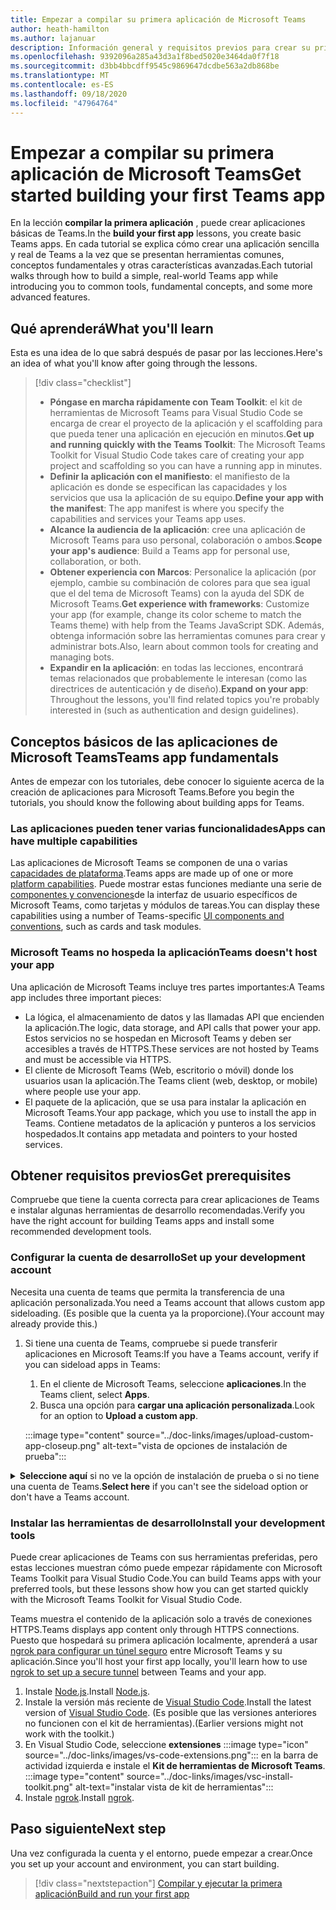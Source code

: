 ```yaml
---
title: Empezar a compilar su primera aplicación de Microsoft Teams
author: heath-hamilton
ms.author: lajanuar
description: Información general y requisitos previos para crear su primera aplicación de Microsoft Teams
ms.openlocfilehash: 9392096a285a43d3a1f8bed5020e3464da0f7f18
ms.sourcegitcommit: d3bb4bbcdff9545c9869647dcdbe563a2db868be
ms.translationtype: MT
ms.contentlocale: es-ES
ms.lasthandoff: 09/18/2020
ms.locfileid: "47964764"
---
```

# <a name="get-started-building-your-first-teams-app"></a><span data-ttu-id="bf0ba-103">Empezar a compilar su primera aplicación de Microsoft Teams</span><span class="sxs-lookup"><span data-stu-id="bf0ba-103">Get started building your first Teams app</span></span>

<span data-ttu-id="bf0ba-104">En la lección **compilar la primera aplicación** , puede crear aplicaciones básicas de Teams.</span><span class="sxs-lookup"><span data-stu-id="bf0ba-104">In the **build your first app** lessons, you create basic Teams apps.</span></span> <span data-ttu-id="bf0ba-105">En cada tutorial se explica cómo crear una aplicación sencilla y real de Teams a la vez que se presentan herramientas comunes, conceptos fundamentales y otras características avanzadas.</span><span class="sxs-lookup"><span data-stu-id="bf0ba-105">Each tutorial walks through how to build a simple, real-world Teams app while introducing you to common tools, fundamental concepts, and some more advanced features.</span></span>

## <a name="what-youll-learn"></a><span data-ttu-id="bf0ba-106">Qué aprenderá</span><span class="sxs-lookup"><span data-stu-id="bf0ba-106">What you'll learn</span></span>

<span data-ttu-id="bf0ba-107">Esta es una idea de lo que sabrá después de pasar por las lecciones.</span><span class="sxs-lookup"><span data-stu-id="bf0ba-107">Here's an idea of what you'll know after going through the lessons.</span></span>

> [!div class="checklist"]
  >
  > * <span data-ttu-id="bf0ba-108">**Póngase en marcha rápidamente con Team Toolkit**: el kit de herramientas de Microsoft Teams para Visual Studio Code se encarga de crear el proyecto de la aplicación y el scaffolding para que pueda tener una aplicación en ejecución en minutos.</span><span class="sxs-lookup"><span data-stu-id="bf0ba-108">**Get up and running quickly with the Teams Toolkit**: The Microsoft Teams Toolkit for Visual Studio Code takes care of creating your app project and scaffolding so you can have a running app in minutes.</span></span>
  > * <span data-ttu-id="bf0ba-109">**Definir la aplicación con el manifiesto**: el manifiesto de la aplicación es donde se especifican las capacidades y los servicios que usa la aplicación de su equipo.</span><span class="sxs-lookup"><span data-stu-id="bf0ba-109">**Define your app with the manifest**: The app manifest is where you specify the capabilities and services your Teams app uses.</span></span>
  > * <span data-ttu-id="bf0ba-110">**Alcance la audiencia de la aplicación**: cree una aplicación de Microsoft Teams para uso personal, colaboración o ambos.</span><span class="sxs-lookup"><span data-stu-id="bf0ba-110">**Scope your app's audience**: Build a Teams app for personal use, collaboration, or both.</span></span>
  > * <span data-ttu-id="bf0ba-111">**Obtener experiencia con Marcos**: Personalice la aplicación (por ejemplo, cambie su combinación de colores para que sea igual que el del tema de Microsoft Teams) con la ayuda del SDK de Microsoft Teams.</span><span class="sxs-lookup"><span data-stu-id="bf0ba-111">**Get experience with frameworks**: Customize your app (for example, change its color scheme to match the Teams theme) with help from the Teams JavaScript SDK.</span></span> <span data-ttu-id="bf0ba-112">Además, obtenga información sobre las herramientas comunes para crear y administrar bots.</span><span class="sxs-lookup"><span data-stu-id="bf0ba-112">Also, learn about common tools for creating and managing bots.</span></span>
  > * <span data-ttu-id="bf0ba-113">**Expandir en la aplicación**: en todas las lecciones, encontrará temas relacionados que probablemente le interesan (como las directrices de autenticación y de diseño).</span><span class="sxs-lookup"><span data-stu-id="bf0ba-113">**Expand on your app**: Throughout the lessons, you'll find related topics you're probably interested in (such as authentication and design guidelines).</span></span>

## <a name="teams-app-fundamentals"></a><span data-ttu-id="bf0ba-114">Conceptos básicos de las aplicaciones de Microsoft Teams</span><span class="sxs-lookup"><span data-stu-id="bf0ba-114">Teams app fundamentals</span></span>

<span data-ttu-id="bf0ba-115">Antes de empezar con los tutoriales, debe conocer lo siguiente acerca de la creación de aplicaciones para Microsoft Teams.</span><span class="sxs-lookup"><span data-stu-id="bf0ba-115">Before you begin the tutorials, you should know the following about building apps for Teams.</span></span>

### <a name="apps-can-have-multiple-capabilities"></a><span data-ttu-id="bf0ba-116">Las aplicaciones pueden tener varias funcionalidades</span><span class="sxs-lookup"><span data-stu-id="bf0ba-116">Apps can have multiple capabilities</span></span>

<span data-ttu-id="bf0ba-117">Las aplicaciones de Microsoft Teams se componen de una o varias [capacidades de plataforma](../capabilities-overview.md).</span><span class="sxs-lookup"><span data-stu-id="bf0ba-117">Teams apps are made up of one or more [platform capabilities](../capabilities-overview.md).</span></span> <span data-ttu-id="bf0ba-118">Puede mostrar estas funciones mediante una serie de [componentes y convenciones](../doc-links/teams-ui-conventions.md)de la interfaz de usuario específicos de Microsoft Teams, como tarjetas y módulos de tareas.</span><span class="sxs-lookup"><span data-stu-id="bf0ba-118">You can display these capabilities using a number of Teams-specific [UI components and conventions](../doc-links/teams-ui-conventions.md), such as cards and task modules.</span></span>

### <a name="teams-doesnt-host-your-app"></a><span data-ttu-id="bf0ba-119">Microsoft Teams no hospeda la aplicación</span><span class="sxs-lookup"><span data-stu-id="bf0ba-119">Teams doesn't host your app</span></span>

<span data-ttu-id="bf0ba-120">Una aplicación de Microsoft Teams incluye tres partes importantes:</span><span class="sxs-lookup"><span data-stu-id="bf0ba-120">A Teams app includes three important pieces:</span></span>

* <span data-ttu-id="bf0ba-121">La lógica, el almacenamiento de datos y las llamadas API que encienden la aplicación.</span><span class="sxs-lookup"><span data-stu-id="bf0ba-121">The logic, data storage, and API calls that power your app.</span></span> <span data-ttu-id="bf0ba-122">Estos servicios no se hospedan en Microsoft Teams y deben ser accesibles a través de HTTPS.</span><span class="sxs-lookup"><span data-stu-id="bf0ba-122">These services are not hosted by Teams and must be accessible via HTTPS.</span></span>
* <span data-ttu-id="bf0ba-123">El cliente de Microsoft Teams (Web, escritorio o móvil) donde los usuarios usan la aplicación.</span><span class="sxs-lookup"><span data-stu-id="bf0ba-123">The Teams client (web, desktop, or mobile) where people use your app.</span></span>
* <span data-ttu-id="bf0ba-124">El paquete de la aplicación, que se usa para instalar la aplicación en Microsoft Teams.</span><span class="sxs-lookup"><span data-stu-id="bf0ba-124">Your app package, which you use to install the app in Teams.</span></span> <span data-ttu-id="bf0ba-125">Contiene metadatos de la aplicación y punteros a los servicios hospedados.</span><span class="sxs-lookup"><span data-stu-id="bf0ba-125">It contains app metadata and pointers to your hosted services.</span></span>

## <a name="get-prerequisites"></a><span data-ttu-id="bf0ba-126">Obtener requisitos previos</span><span class="sxs-lookup"><span data-stu-id="bf0ba-126">Get prerequisites</span></span>

<span data-ttu-id="bf0ba-127">Compruebe que tiene la cuenta correcta para crear aplicaciones de Teams e instalar algunas herramientas de desarrollo recomendadas.</span><span class="sxs-lookup"><span data-stu-id="bf0ba-127">Verify you have the right account for building Teams apps and install some recommended development tools.</span></span>

### <a name="set-up-your-development-account"></a><span data-ttu-id="bf0ba-128">Configurar la cuenta de desarrollo</span><span class="sxs-lookup"><span data-stu-id="bf0ba-128">Set up your development account</span></span>

<span data-ttu-id="bf0ba-129">Necesita una cuenta de teams que permita la transferencia de una aplicación personalizada.</span><span class="sxs-lookup"><span data-stu-id="bf0ba-129">You need a Teams account that allows custom app sideloading.</span></span> <span data-ttu-id="bf0ba-130">(Es posible que la cuenta ya la proporcione).</span><span class="sxs-lookup"><span data-stu-id="bf0ba-130">(Your account may already provide this.)</span></span>

1. <span data-ttu-id="bf0ba-131">Si tiene una cuenta de Teams, compruebe si puede transferir aplicaciones en Microsoft Teams:</span><span class="sxs-lookup"><span data-stu-id="bf0ba-131">If you have a Teams account, verify if you can sideload apps in Teams:</span></span>
    1. <span data-ttu-id="bf0ba-132">En el cliente de Microsoft Teams, seleccione **aplicaciones**.</span><span class="sxs-lookup"><span data-stu-id="bf0ba-132">In the Teams client, select **Apps**.</span></span>
    1. <span data-ttu-id="bf0ba-133">Busca una opción para **cargar una aplicación personalizada**.</span><span class="sxs-lookup"><span data-stu-id="bf0ba-133">Look for an option to **Upload a custom app**.</span></span>

    :::image type="content" source="../doc-links/images/upload-custom-app-closeup.png" alt-text="vista de opciones de instalación de prueba":::

<!-- markdownlint-disable MD033 -->
<details>

<summary><span data-ttu-id="bf0ba-135"><b>Seleccione aquí</b> si no ve la opción de instalación de prueba o si no tiene una cuenta de Teams.</span><span class="sxs-lookup"><span data-stu-id="bf0ba-135"><b>Select here</b> if you can't see the sideload option or don't have a Teams account.</span></span></summary>

<span data-ttu-id="bf0ba-136">Puede obtener una cuenta gratuita de prueba de Microsoft teams que permite la transferencia de aplicaciones mediante la incorporación al programa de desarrolladores de Microsoft 365.</span><span class="sxs-lookup"><span data-stu-id="bf0ba-136">You can get a free Teams test account that allows app sideloading by joining the Microsoft 365 developer program.</span></span> <span data-ttu-id="bf0ba-137">(El proceso de registro dura aproximadamente dos minutos).</span><span class="sxs-lookup"><span data-stu-id="bf0ba-137">(The registration process takes approximately two minutes.)</span></span>

1. <span data-ttu-id="bf0ba-138">Vaya al [programa de desarrolladores de Microsoft 365](https://developer.microsoft.com/microsoft-365/dev-program).</span><span class="sxs-lookup"><span data-stu-id="bf0ba-138">Go to the [Microsoft 365 developer program](https://developer.microsoft.com/microsoft-365/dev-program).</span></span>
1. <span data-ttu-id="bf0ba-139">Seleccione **unirse ahora** y siga las instrucciones que aparecen en pantalla.</span><span class="sxs-lookup"><span data-stu-id="bf0ba-139">Select **Join Now** and follow the onscreen instructions.</span></span>
1. <span data-ttu-id="bf0ba-140">Cuando llegue a la pantalla de bienvenida, seleccione **configurar la suscripción a E5**.</span><span class="sxs-lookup"><span data-stu-id="bf0ba-140">When you get to the welcome screen, select **Set up E5 subscription**.</span></span>
1. <span data-ttu-id="bf0ba-141">Configure la cuenta de administrador.</span><span class="sxs-lookup"><span data-stu-id="bf0ba-141">Set up your administrator account.</span></span> <span data-ttu-id="bf0ba-142">Una vez que haya terminado, debería ver una pantalla como esta.</span><span class="sxs-lookup"><span data-stu-id="bf0ba-142">Once you finish, you should see a screen like this.</span></span>
:::image type="content" source="../doc-links/images/dev-program-subscription.png" alt-text="vista de suscripción del programa dev":::
1. <span data-ttu-id="bf0ba-144">Inicie sesión en Teams con la cuenta de administrador que acaba de configurar.</span><span class="sxs-lookup"><span data-stu-id="bf0ba-144">Log in to Teams using the administrator account you just set up.</span></span>
1. <span data-ttu-id="bf0ba-145">Compruebe si ahora tiene la opción **cargar una aplicación personalizada** .</span><span class="sxs-lookup"><span data-stu-id="bf0ba-145">Verify if you now have the **Upload a custom app** option.</span></span>

</details>

### <a name="install-your-development-tools"></a><span data-ttu-id="bf0ba-146">Instalar las herramientas de desarrollo</span><span class="sxs-lookup"><span data-stu-id="bf0ba-146">Install your development tools</span></span>

<span data-ttu-id="bf0ba-147">Puede crear aplicaciones de Teams con sus herramientas preferidas, pero estas lecciones muestran cómo puede empezar rápidamente con Microsoft Teams Toolkit para Visual Studio Code.</span><span class="sxs-lookup"><span data-stu-id="bf0ba-147">You can build Teams apps with your preferred tools, but these lessons show how you can get started quickly with the Microsoft Teams Toolkit for Visual Studio Code.</span></span>

<span data-ttu-id="bf0ba-148">Teams muestra el contenido de la aplicación solo a través de conexiones HTTPS.</span><span class="sxs-lookup"><span data-stu-id="bf0ba-148">Teams displays app content only through HTTPS connections.</span></span> <span data-ttu-id="bf0ba-149">Puesto que hospedará su primera aplicación localmente, aprenderá a usar [ngrok para configurar un túnel seguro](../doc-links/debug.md#locally-hosted) entre Microsoft Teams y su aplicación.</span><span class="sxs-lookup"><span data-stu-id="bf0ba-149">Since you'll host your first app locally, you'll learn how to use [ngrok to set up a secure tunnel](../doc-links/debug.md#locally-hosted) between Teams and your app.</span></span>

1. <span data-ttu-id="bf0ba-150">Instale [Node.js](https://nodejs.org/en/).</span><span class="sxs-lookup"><span data-stu-id="bf0ba-150">Install [Node.js](https://nodejs.org/en/).</span></span>
1. <span data-ttu-id="bf0ba-151">Instale la versión más reciente de [Visual Studio Code](https://code.visualstudio.com/download).</span><span class="sxs-lookup"><span data-stu-id="bf0ba-151">Install the latest version of [Visual Studio Code](https://code.visualstudio.com/download).</span></span> <span data-ttu-id="bf0ba-152">(Es posible que las versiones anteriores no funcionen con el kit de herramientas).</span><span class="sxs-lookup"><span data-stu-id="bf0ba-152">(Earlier versions might not work with the toolkit.)</span></span>
1. En Visual Studio Code, seleccione **extensiones** :::image type="icon" source="../doc-links/images/vs-code-extensions.png"::: en la barra de actividad izquierda e instale el **Kit de herramientas de Microsoft Teams**.
    :::image type="content" source="../doc-links/images/vsc-install-toolkit.png" alt-text="instalar vista de kit de herramientas":::
1. <span data-ttu-id="bf0ba-155">Instale [ngrok](https://ngrok.com/download).</span><span class="sxs-lookup"><span data-stu-id="bf0ba-155">Install [ngrok](https://ngrok.com/download).</span></span>

## <a name="next-step"></a><span data-ttu-id="bf0ba-156">Paso siguiente</span><span class="sxs-lookup"><span data-stu-id="bf0ba-156">Next step</span></span>

<span data-ttu-id="bf0ba-157">Una vez configurada la cuenta y el entorno, puede empezar a crear.</span><span class="sxs-lookup"><span data-stu-id="bf0ba-157">Once you set up your account and environment, you can start building.</span></span>

> [!div class="nextstepaction"]
> [<span data-ttu-id="bf0ba-158">Compilar y ejecutar la primera aplicación</span><span class="sxs-lookup"><span data-stu-id="bf0ba-158">Build and run your first app</span></span>](../build-your-first-app/build-and-run.md)
